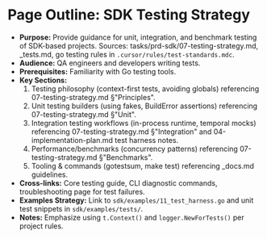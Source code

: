 # Page Outline: SDK Testing Strategy
- **Purpose:** Provide guidance for unit, integration, and benchmark testing of SDK-based projects. Sources: tasks/prd-sdk/07-testing-strategy.md, _tests.md, go testing rules in `.cursor/rules/test-standards.mdc`.
- **Audience:** QA engineers and developers writing tests.
- **Prerequisites:** Familiarity with Go testing tools.
- **Key Sections:**
  1. Testing philosophy (context-first tests, avoiding globals) referencing 07-testing-strategy.md §"Principles".
  2. Unit testing builders (using fakes, BuildError assertions) referencing 07-testing-strategy.md §"Unit".
  3. Integration testing workflows (in-process runtime, temporal mocks) referencing 07-testing-strategy.md §"Integration" and 04-implementation-plan.md test harness notes.
  4. Performance/benchmarks (concurrency patterns) referencing 07-testing-strategy.md §"Benchmarks".
  5. Tooling & commands (gotestsum, make test) referencing _docs.md guidelines.
- **Cross-links:** Core testing guide, CLI diagnostic commands, troubleshooting page for test failures.
- **Examples Strategy:** Link to `sdk/examples/11_test_harness.go` and unit test snippets in `sdk/examples/tests/`.
- **Notes:** Emphasize using `t.Context()` and `logger.NewForTests()` per project rules.

